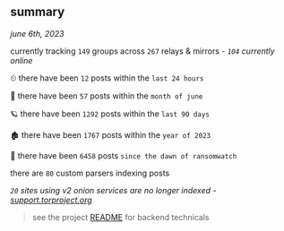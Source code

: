 
## summary
_june 6th, 2023_

currently tracking `149` groups across `267` relays & mirrors - _`104` currently online_

⏲ there have been `12` posts within the `last 24 hours`

🦈 there have been `57` posts within the `month of june`

🪐 there have been `1292` posts within the `last 90 days`

🏚 there have been `1767` posts within the `year of 2023`

🦕 there have been `6458` posts `since the dawn of ransomwatch`

there are `80` custom parsers indexing posts

_`20` sites using v2 onion services are no longer indexed - [support.torproject.org](https://support.torproject.org/onionservices/v2-deprecation/)_

> see the project [README](https://github.com/joshhighet/ransomwatch#ransomwatch--) for backend technicals
